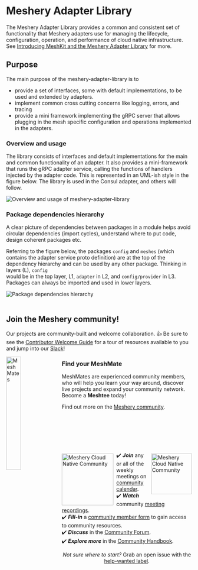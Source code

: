 # Meshery Adapter Library
The Meshery Adapter Library provides a common and consistent set of functionality that Meshery adapters use for managing the lifecycle, configuration, operation, and performance of cloud native infrastructure. See [Introducing MeshKit and the Meshery Adapter Library](https://layer5.io/blog/meshery/introducing-meshkit-and-the-meshery-adapter-library) for more.

## Purpose 

The main purpose of the meshery-adapter-library is to 
* provide a set of interfaces, some with default implementations, to be used and extended by adapters.
* implement common cross cutting concerns like logging, errors, and tracing
* provide a mini framework implementing the gRPC server that allows plugging in the mesh specific configuration and 
    operations implemented in the adapters.

### Overview and usage 

The library consists of interfaces and default implementations for the main and common functionality of an adapter. 
It also provides a mini-framework that runs the gRPC adapter service, calling the functions of handlers injected by the 
adapter code. This is represented in an UML-ish style in the figure below. The library is used in the Consul adapter, 
and others will follow. 

<img alt="Overview and usage of meshery-adapter-library" src="./doc/meshery-adapter-library-overview.png" align="center"/>

### Package dependencies hierarchy
A clear picture of dependencies between packages in a module helps avoid circular dependencies (import cycles), 
understand where to put code, design coherent packages etc.

Referring to the figure below, the packages `config` and `meshes` (which contains the adapter service proto definition) 
are at the top of the dependency hierarchy and can be used by any other package. Thinking in layers (L), `config`  
would be in the top layer, L1, `adapter` in L2, and `config/provider`  in L3. Packages can always be imported and used in lower layers.

<img alt="Package dependencies hierarchy" src="./doc/mesher-adapter-library-package-dependencies.png" align="center"/>

<div>&nbsp;</div>

## Join the Meshery community!

<a name="contributing"></a><a name="community"></a>
Our projects are community-built and welcome collaboration. 👍 Be sure to see the <a href="https://docs.meshery.io/project/contributing#not-sure-where-to-start">Contributor Welcome Guide</a> for a tour of resources available to you and jump into our <a href="http://slack.meshery.io">Slack</a>!
<p style="clear:both;">
<a href="https://meshery.io/community"><img alt="MeshMates" src=".github/readme/images/Layer5-MeshMentors.png" style="margin-right:10px; margin-bottom:7px;" width="28%" align="left" /></a>
<h3>Find your MeshMate</h3>

<p>MeshMates are experienced community members, who will help you learn your way around, discover live projects and expand your community network. 
Become a <b>Meshtee</b> today!</p>

Find out more on the <a href="https://meshery.io/community#meshmates">Meshery community</a>. <br />
<br /><br /><br /><br />
</p>

<div>&nbsp;</div>

<a href="https://meshery.io/community"><img alt="Meshery Cloud Native Community" src=".github/readme/images//slack-128.png" style="margin-left:10px;padding-top:5px;" width="110px" align="right" /></a>

<a href="http://slack.meshery.io"><img alt="Meshery Cloud Native Community" src=".github/readme/images//community.svg" style="margin-right:8px;padding-top:5px;" width="140px" align="left" /></a>

<p>
✔️ <em><strong>Join</strong></em> any or all of the weekly meetings on <a href="https://meshery.io/calendar">community calendar</a>.<br />
✔️ <em><strong>Watch</strong></em> community <a href="https://www.youtube.com/@mesheryio?sub_confirmation=1">meeting recordings</a>.<br />
✔️ <em><strong>Fill-in</strong></em> a <a href="https://layer5.io/newcomers">community member form</a> to gain access to community resources.
<br />
✔️ <em><strong>Discuss</strong></em> in the <a href="https://meshery.io/community#discussion-forums">Community Forum</a>.<br />
✔️ <em><strong>Explore more</strong></em> in the <a href="https://meshery.io/community#handbook">Community Handbook</a>.<br />
</p>
<p align="center">
<i>Not sure where to start?</i> Grab an open issue with the <a href="https://github.com/issues?q=is%3Aopen%20is%3Aissue%20archived%3Afalse%20(org%3Ameshery%20OR%20org%3Ameshery-extensions)%20label%3A%22help%20wanted%22%20">help-wanted label</a>.
</p>
